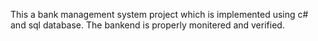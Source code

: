 This a bank management system project which is implemented using c# and sql database.
The bankend is properly monitered and verified.
